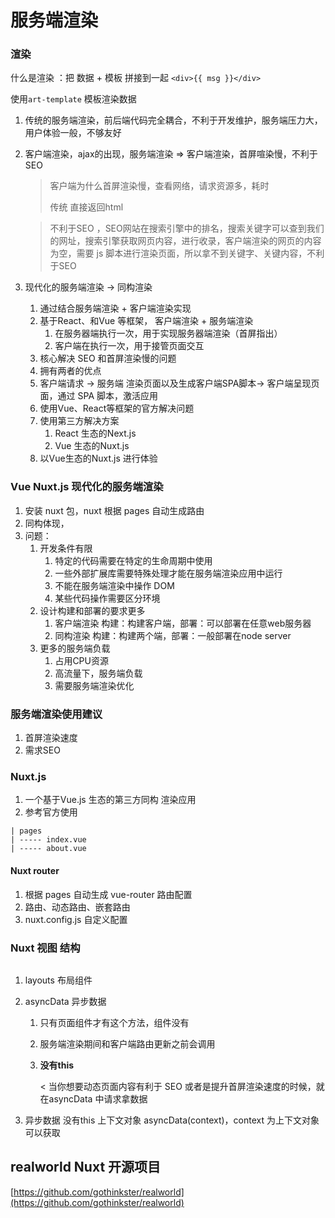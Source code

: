# 服务端渲染

### 渲染

什么是渲染 ：把 数据 + 模板 拼接到一起 `<div>{{ msg }}</div>`

使用`art-template` 模板渲染数据

1. 传统的服务端渲染，前后端代码完全耦合，不利于开发维护，服务端压力大，用户体验一般，不够友好

2. 客户端渲染，ajax的出现，服务端渲染 => 客户端渲染，首屏喧染慢，不利于SEO

   > 客户端为什么首屏渲染慢，查看网络，请求资源多，耗时
   >
   > 传统 直接返回html

   > 不利于SEO ，SEO网站在搜索引擎中的排名，搜索关键字可以查到我们的网址，搜索引擎获取网页内容，进行收录，客户端渲染的网页的内容为空，需要 js 脚本进行渲染页面，所以拿不到关键字、关键内容，不利于SEO

3. 现代化的服务端渲染 -> 同构渲染

   1. 通过结合服务端渲染 + 客户端渲染实现
   2. 基于React、和Vue 等框架， 客户端渲染 + 服务端渲染
      1. 在服务器端执行一次，用于实现服务器端渲染（首屏指出）
      2.  客户端在执行一次，用于接管页面交互
   3. 核心解决 SEO 和首屏渲染慢的问题
   4. 拥有两者的优点
   5. 客户端请求 -> 服务端 渲染页面以及生成客户端SPA脚本-> 客户端呈现页面，通过 SPA 脚本，激活应用
   6. 使用Vue、React等框架的官方解决问题
   7. 使用第三方解决方案
      1. React 生态的Next.js
      2. Vue 生态的Nuxt.js
   8. 以Vue生态的Nuxt.js 进行体验

### Vue Nuxt.js 现代化的服务端渲染

1. 安装 nuxt 包，nuxt 根据 pages 自动生成路由
2. 同构体现，
3. 问题：
   1. 开发条件有限
      1. 特定的代码需要在特定的生命周期中使用
      2. 一些外部扩展库需要特殊处理才能在服务端渲染应用中运行
      3. 不能在服务端渲染中操作 DOM
      4. 某些代码操作需要区分环境
   2. 设计构建和部署的要求更多
      1. 客户端渲染 构建：构建客户端，部署：可以部署在任意web服务器
      2. 同构渲染 构建：构建两个端，部署：一般部署在node server
   3. 更多的服务端负载
      1. 占用CPU资源
      2. 高流量下，服务端负载
      3. 需要服务端渲染优化

### 服务端渲染使用建议

1. 首屏渲染速度
2. 需求SEO



### Nuxt.js 

1. 一个基于Vue.js 生态的第三方同构 渲染应用
2. 参考官方使用

```
| pages
| ----- index.vue
| ----- about.vue
```

#### Nuxt router

1. 根据 pages 自动生成 vue-router 路由配置
2. 路由、动态路由、嵌套路由
3. nuxt.config.js 自定义配置



### Nuxt 视图 结构

```

```

1. layouts 布局组件

2. asyncData 异步数据

   1. 只有页面组件才有这个方法，组件没有

   2. 服务端渲染期间和客户端路由更新之前会调用

   3. **没有this**

      <  当你想要动态页面内容有利于 SEO 或者是提升首屏渲染速度的时候，就在asyncData 中请求拿数据

3. 异步数据 没有this 上下文对象 asyncData(context)，context 为上下文对象可以获取

## realworld Nuxt 开源项目

[https://github.com/gothinkster/realworld](https://github.com/gothinkster/realworld)